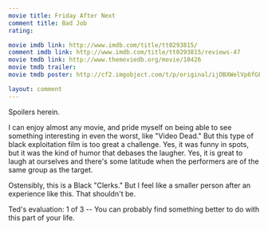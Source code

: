 ```yaml
---
movie title: Friday After Next
comment title: Bad Job
rating: 

movie imdb link: http://www.imdb.com/title/tt0293815/
comment imdb link: http://www.imdb.com/title/tt0293815/reviews-47
movie tmdb link: http://www.themoviedb.org/movie/10426
movie tmdb trailer: 
movie tmdb poster: http://cf2.imgobject.com/t/p/original/ijDBXWelVp6fGFbmiVhazT5uxP0.jpg

layout: comment
---
```


Spoilers herein.

I can enjoy almost any movie, and pride myself on being able to see something  interesting in even the worst, like "Video Dead." But this type of black exploitation film is  too great a challenge. Yes, it was funny in spots, but it was the kind of humor that  debases the laugher. Yes, it is great to laugh at ourselves and there's some latitude when  the performers are of the same group as the target. 

Ostensibly, this is a Black "Clerks." But I feel like a smaller person after an experience like  this. That shouldn't be.

Ted's evaluation: 1 of 3 -- You can probably find something better to do with this part of  your life.